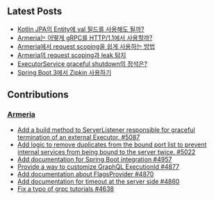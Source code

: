 <!--
**tomatophobia/tomatophobia** is a ✨ _special_ ✨ repository because its `README.md` (this file) appears on your GitHub profile.

Here are some ideas to get you started:

- 🔭 I’m currently working on ...
- 🌱 I’m currently learning ...
- 👯 I’m looking to collaborate on ...
- 🤔 I’m looking for help with ...
- 💬 Ask me about ...
- 📫 How to reach me: ...
- 😄 Pronouns: ...
- ⚡ Fun fact: ...
-->

## Latest Posts
- [Kotlin JPA의 Entity에 val 필드를 사용해도 될까?](https://easywritten.com/post/is-it-okay-to-use-a-val-field-in-a-kotlin-jpa-entity/)
- [Armeria는 어떻게 gRPC를 HTTP/1.1에서 사용할까?](https://easywritten.com/post/how-does-armeria-use-grpc-over-http-1/)
- [Armeria에서 request scoping을 쉽게 사용하는 방법](https://easywritten.com/post/an-easy-way-to-use-request-scoping-in-armeria/)
- [Armeria의 request scoping과 leak 탐지](https://easywritten.com/post/request-scoping-of-armeria/)
- [ExecutorService graceful shutdown의 정석은?](https://easywritten.com/post/best-way-to-shutdown-executor-service-in-java/)
- [Spring Boot 3에서 Zipkin 사용하기](https://easywritten.com/post/using-spring-boot-3-with-zipkin/)

## Contributions
### [Armeria](https://github.com/line/armeria)
- [Add a build method to ServerListener responsible for graceful termination of an external Executor. #5087](https://github.com/line/armeria/pull/5087)
- [Add logic to remove duplicates from the bound port list to prevent internal services from being bound to the server twice. #5022](https://github.com/line/armeria/pull/5022)
- [Add documentation for Spring Boot integration #4957](https://github.com/line/armeria/pull/4957)
- [Provide a way to customize GraphQL ExecutionId #4877](https://github.com/line/armeria/pull/4877)
- [Add documentation about FlagsProvider #4870](https://github.com/line/armeria/pull/4870)
- [Add documentation for timeout at the server side #4860](https://github.com/line/armeria/pull/4860)
- [Fix a typo of grpc tutorials #4638](https://github.com/line/armeria/pull/4638)
